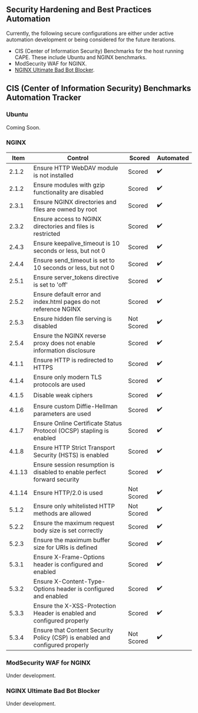 ## Security Hardening and Best Practices Automation

Currently, the following secure configurations are either under active automation development or being considered for the future iterations.

- CIS (Center of Information Security) Benchmarks for the host running CAPE. These include Ubuntu and NGINX benchmarks.
- ModSecurity WAF for NGINX.
- [NGINX Ultimate Bad Bot Blocker](https://github.com/mitchellkrogza/nginx-ultimate-bad-bot-blocker).

## CIS (Center of Information Security) Benchmarks Automation Tracker

### Ubuntu

Coming Soon.

### NGINX

| Item    | Control                                                                       | Scored     | Automated          |
|---------|-------------------------------------------------------------------------------|------------|--------------------|
| 2.1.2   | Ensure HTTP WebDAV module is not installed                                    | Scored     | :heavy_check_mark: |
| 2.1.2   | Ensure modules with gzip functionality are disabled                           | Scored     | :heavy_check_mark: |
| 2.3.1   | Ensure NGINX directories and files are owned by root                          | Scored     | :heavy_check_mark: |
| 2.3.2   | Ensure access to NGINX directories and files is restricted                    | Scored     | :heavy_check_mark: |
| 2.4.3   | Ensure keepalive_timeout is 10 seconds or less, but not 0                     | Scored     | :heavy_check_mark: |
| 2.4.4   | Ensure send_timeout is set to 10 seconds or less, but not 0                   | Scored     | :heavy_check_mark: |
| 2.5.1   | Ensure server_tokens directive is set to 'off'                                | Scored     | :heavy_check_mark: |
| 2.5.2   | Ensure default error and index.html pages do not reference NGINX              | Scored     | :heavy_check_mark: |
| 2.5.3   | Ensure hidden file serving is disabled                                        | Not Scored | :heavy_check_mark: |
| 2.5.4   | Ensure the NGINX reverse proxy does not enable information disclosure         | Scored     | :heavy_check_mark: |
| 4.1.1   | Ensure HTTP is redirected to HTTPS                                            | Scored     | :heavy_check_mark: |
| 4.1.4   | Ensure only modern TLS protocols are used                                     | Scored     | :heavy_check_mark: |
| 4.1.5   | Disable weak ciphers                                                          | Scored     | :heavy_check_mark: |
| 4.1.6   | Ensure custom Diffie-Hellman parameters are used                              | Scored     | :heavy_check_mark: |
| 4.1.7   | Ensure Online Certificate Status Protocol (OCSP) stapling is enabled          | Scored     | :heavy_check_mark: |
| 4.1.8   | Ensure HTTP Strict Transport Security (HSTS) is enabled                       | Scored     | :heavy_check_mark: |
| 4.1.13  | Ensure session resumption is disabled to enable perfect forward security      | Scored     | :heavy_check_mark: |
| 4.1.14  | Ensure HTTP/2.0 is used                                                       | Not Scored | :heavy_check_mark: |
| 5.1.2   | Ensure only whitelisted HTTP methods are allowed                              | Not Scored | :heavy_check_mark: |
| 5.2.2   | Ensure the maximum request body size is set correctly                         | Scored     | :heavy_check_mark: |
| 5.2.3   | Ensure the maximum buffer size for URIs is defined                            | Scored     | :heavy_check_mark: |
| 5.3.1   | Ensure X-Frame-Options header is configured and enabled                       | Scored     | :heavy_check_mark: |
| 5.3.2   | Ensure X-Content-Type-Options header is configured and enabled                | Scored     | :heavy_check_mark: |
| 5.3.3   | Ensure the X-XSS-Protection Header is enabled and configured properly         | Scored     | :heavy_check_mark: |
| 5.3.4   | Ensure that Content Security Policy (CSP) is enabled and configured properly  | Not Scored | :heavy_check_mark: |

### ModSecurity WAF for NGINX

Under development.

### NGINX Ultimate Bad Bot Blocker

Under development.
